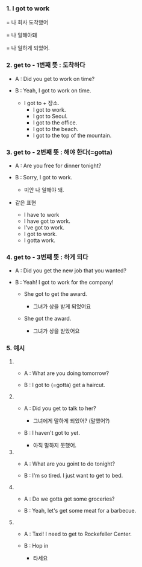 ### 1. I got to work

= 나 회사 도착했어

= 나 일해야돼

= 나 일하게 되었어.

### 2. get to - 1번째 뜻 : 도착하다

- A : Did you get to work on time?

- B : Yeah, I got to work on time.


    - I got to + 장소.
        - I got to work.
        - I got to Seoul.
        - I got to the office.
        - I got to the beach.
        - I got to the top of the mountain.

### 3. get to - 2번째 뜻 : 해야 한다(=gotta)

- A : Are you free for dinner tonight?

- B : Sorry, I got to work.
    - 미안 나 일해야 돼.

- 같은 표현

    - I have to work
    - I have got to work.
    - I've got to work.
    - I got to work.
    - I gotta work.

### 4. get to - 3번째 뜻 : 하게 되다

- A : Did you get the new job that you wanted?

- B : Yeah! I got to work for the company!

    - She got to get the award.
        - 그녀가 상을 받게 되었어요

    - She got the award.
        - 그녀가 상을 받았어요


### 5. 예시

1. 
    - A : What are you doing tomorrow?

    - B : I got to (=gotta) get a haircut.

2. 
    - A : Did you get to talk to her?
        - 그녀에게 말하게 되었어? (말했어?)
    
    - B : I haven't got to yet.
        - 아직 말하지 못했어.

3. 
    - A : What are you goint to do tonight?

    - B : I'm so tired. I just want to get to bed.

4. 
    - A : Do we gotta get some groceries?

    - B : Yeah, let's get some meat for a barbecue.


5. 
    - A : Taxi! I need to get to Rockefeller Center.

    - B : Hop in
        - 타세요
        